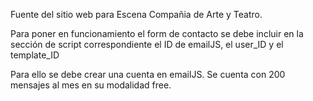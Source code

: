 Fuente del sitio web para Escena Compañia de Arte y Teatro.

Para poner en funcionamiento el form de contacto se debe incluir en la sección de script correspondiente el ID de emailJS, el user_ID y el template_ID

Para ello se debe crear una cuenta en emailJS. Se cuenta con 200 mensajes al mes en su modalidad free. 
